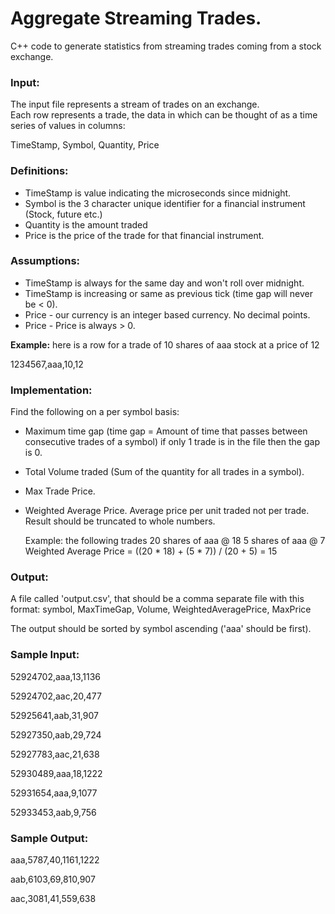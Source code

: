 # Aggregate Streaming Trades.
C++ code to generate statistics from streaming trades coming from a stock exchange.

### Input:
The input file represents a stream of trades on an exchange.  
Each row represents a trade, the data in which can be thought of as a time series of values in columns: 

TimeStamp,  Symbol,  Quantity,  Price

### Definitions:
- TimeStamp is value indicating the microseconds since midnight.
- Symbol is the 3 character unique identifier for a financial 
  instrument (Stock, future etc.)
- Quantity is the amount traded
- Price is the price of the trade for that financial instrument.

### Assumptions:
- TimeStamp is always for the same day and won't roll over midnight.
- TimeStamp is increasing or same as previous tick (time gap will never be < 0).
- Price - our currency is an integer based currency.  No decimal points.
- Price - Price is always > 0.

**Example:** here is a row for a trade of 10 shares of aaa stock at a price of 12 

1234567,aaa,10,12

### Implementation:
Find the following on a per symbol basis:
- Maximum time gap
  (time gap = Amount of time that passes between consecutive trades of a symbol)
  if only 1 trade is in the file then the gap is 0.
- Total Volume traded (Sum of the quantity for all trades in a symbol).
- Max Trade Price.
- Weighted Average Price.  Average price per unit traded not per trade.
  Result should be truncated to whole numbers.

  Example: the following trades
	20 shares of aaa @ 18
	5 shares of aaa @ 7
	Weighted Average Price = ((20 * 18) + (5 * 7)) / (20 + 5) = 15

### Output:
A file called 'output.csv', that should be a comma separate file with this format:
symbol,  MaxTimeGap,  Volume,  WeightedAveragePrice,  MaxPrice

The output should be sorted by symbol ascending ('aaa' should be first).

### Sample Input:

52924702,aaa,13,1136

52924702,aac,20,477

52925641,aab,31,907

52927350,aab,29,724

52927783,aac,21,638

52930489,aaa,18,1222

52931654,aaa,9,1077

52933453,aab,9,756

### Sample Output:

aaa,5787,40,1161,1222

aab,6103,69,810,907

aac,3081,41,559,638

